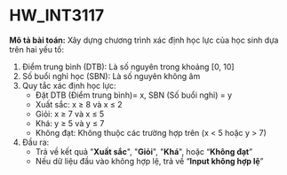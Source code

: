 # HW_INT3117

**Mô tả bài toán:** Xây dựng chương trình xác định học lực của học sinh dựa trên hai yếu tố:

1. Điểm trung bình (DTB): Là số nguyên trong khoảng [0, 10]
2. Số buổi nghỉ học (SBN): Là số nguyên không âm
3. Quy tắc xác định học lực:
   - Đặt DTB (Điểm trung bình)= x, SBN (Số buổi nghỉ) = y
   - Xuất sắc: x ≥ 8 và x ≤ 2
   - Giỏi: x ≥ 7 và x ≤ 5
   - Khá: y ≥ 5 và y ≤ 7
   - Không đạt: Không thuộc các trường hợp trên (x < 5 hoặc y > 7)
4. Đầu ra:
   - Trả về kết quả "**Xuất sắc**", "**Giỏi**", "**Khá**", hoặc “**Không đạt**”
   - Nếu dữ liệu đầu vào không hợp lệ, trả về “**Input không hợp lệ**”
